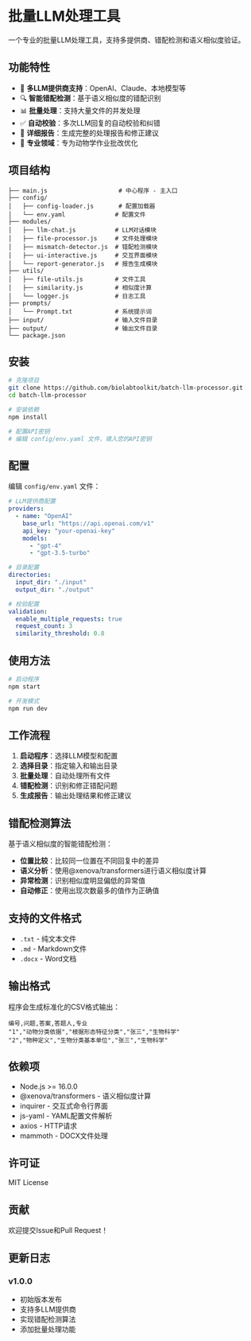 # 批量LLM处理工具

一个专业的批量LLM处理工具，支持多提供商、错配检测和语义相似度验证。

## 功能特性

- 🚀 **多LLM提供商支持**：OpenAI、Claude、本地模型等
- 🔍 **智能错配检测**：基于语义相似度的错配识别
- 📊 **批量处理**：支持大量文件的并发处理
- ✅ **自动校验**：多次LLM回复的自动校验和纠错
- 📝 **详细报告**：生成完整的处理报告和修正建议
- 🎯 **专业领域**：专为动物学作业批改优化

## 项目结构

```
├── main.js                    # 中心程序 - 主入口
├── config/
│   ├── config-loader.js       # 配置加载器
│   └── env.yaml              # 配置文件
├── modules/
│   ├── llm-chat.js           # LLM对话模块
│   ├── file-processor.js     # 文件处理模块
│   ├── mismatch-detector.js  # 错配检测模块
│   ├── ui-interactive.js     # 交互界面模块
│   └── report-generator.js   # 报告生成模块
├── utils/
│   ├── file-utils.js         # 文件工具
│   ├── similarity.js         # 相似度计算
│   └── logger.js             # 日志工具
├── prompts/
│   └── Prompt.txt            # 系统提示词
├── input/                    # 输入文件目录
├── output/                   # 输出文件目录
└── package.json
```

## 安装

```bash
# 克隆项目
git clone https://github.com/biolabtoolkit/batch-llm-processor.git
cd batch-llm-processor

# 安装依赖
npm install

# 配置API密钥
# 编辑 config/env.yaml 文件，填入您的API密钥
```

## 配置

编辑 `config/env.yaml` 文件：

```yaml
# LLM提供商配置
providers:
  - name: "OpenAI"
    base_url: "https://api.openai.com/v1"
    api_key: "your-openai-key"
    models:
      - "gpt-4"
      - "gpt-3.5-turbo"

# 目录配置
directories:
  input_dir: "./input"
  output_dir: "./output"

# 校验配置
validation:
  enable_multiple_requests: true
  request_count: 3
  similarity_threshold: 0.8
```

## 使用方法

```bash
# 启动程序
npm start

# 开发模式
npm run dev
```

## 工作流程

1. **启动程序**：选择LLM模型和配置
2. **选择目录**：指定输入和输出目录
3. **批量处理**：自动处理所有文件
4. **错配检测**：识别和修正错配问题
5. **生成报告**：输出处理结果和修正建议

## 错配检测算法

基于语义相似度的智能错配检测：

- **位置比较**：比较同一位置在不同回复中的差异
- **语义分析**：使用@xenova/transformers进行语义相似度计算
- **异常检测**：识别相似度明显偏低的异常值
- **自动修正**：使用出现次数最多的值作为正确值

## 支持的文件格式

- `.txt` - 纯文本文件
- `.md` - Markdown文件
- `.docx` - Word文档

## 输出格式

程序会生成标准化的CSV格式输出：

```csv
编号,问题,答案,答题人,专业
"1","动物分类依据","根据形态特征分类","张三","生物科学"
"2","物种定义","生物分类基本单位","张三","生物科学"
```

## 依赖项

- Node.js >= 16.0.0
- @xenova/transformers - 语义相似度计算
- inquirer - 交互式命令行界面
- js-yaml - YAML配置文件解析
- axios - HTTP请求
- mammoth - DOCX文件处理

## 许可证

MIT License

## 贡献

欢迎提交Issue和Pull Request！

## 更新日志

### v1.0.0
- 初始版本发布
- 支持多LLM提供商
- 实现错配检测算法
- 添加批量处理功能
